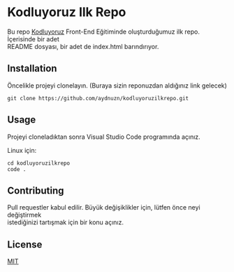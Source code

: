 # Kodluyoruz Ilk Repo
Bu repo <ins>[Kodluyoruz](https://www.kodluyoruz.org)</ins> Front-End Eğitiminde oluşturduğumuz ilk repo. İçerisinde bir adet <br> README dosyası, bir adet de index.html barındırıyor.

## Installation
Öncelikle projeyi clonelayın. (Buraya sizin reponuzdan aldığınız link gelecek)

```bashKomut
git clone https://github.com/aydnuzn/kodluyoruzilkrepo.git
```

## Usage
Projeyi cloneladıktan sonra Visual Studio Code programında açınız.

Linux için:
```linuxKomut
cd kodluyoruzilkrepo
code .
```
## Contributing
Pull requestler kabul edilir. Büyük değişiklikler için, lütfen önce neyi değiştirmek <br> istediğinizi tartışmak için bir konu açınız.

## License
<ins>[MIT](https://choosealicense.com/licenses/mit/)</ins>